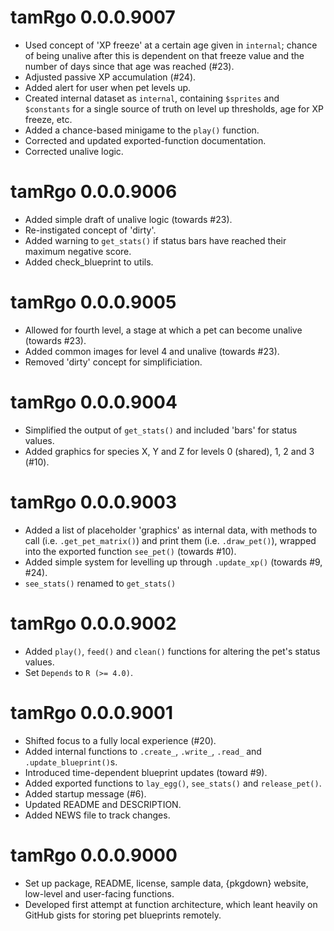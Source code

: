 # tamRgo 0.0.0.9007

* Used concept of 'XP freeze' at a certain age given in `internal`; chance of being unalive after this is dependent on that freeze value and the number of days since that age was reached (#23).
* Adjusted passive XP accumulation (#24).
* Added alert for user when pet levels up.
* Created internal dataset as `internal`, containing `$sprites` and `$constants` for a single source of truth on level up thresholds, age for XP freeze, etc.
* Added a chance-based minigame to the `play()` function.
* Corrected and updated exported-function documentation.
* Corrected unalive logic.

# tamRgo 0.0.0.9006

* Added simple draft of unalive logic (towards #23).
* Re-instigated concept of 'dirty'.
* Added warning to `get_stats()` if status bars have reached their maximum negative score.
* Added check_blueprint to utils.

# tamRgo 0.0.0.9005

* Allowed for fourth level, a stage at which a pet can become unalive (towards #23).
* Added common images for level 4 and unalive (towards #23).
* Removed 'dirty' concept for simplificiation.

# tamRgo 0.0.0.9004

* Simplified the output of `get_stats()` and included 'bars' for status values.
* Added graphics for species X, Y and Z for levels 0 (shared), 1, 2 and 3 (#10).

# tamRgo 0.0.0.9003

* Added a list of placeholder 'graphics' as internal data, with methods to call (i.e. `.get_pet_matrix()`) and print them (i.e. `.draw_pet()`), wrapped into the exported function `see_pet()` (towards #10).
* Added simple system for levelling up through `.update_xp()` (towards #9, #24).
* `see_stats()` renamed to `get_stats()`

# tamRgo 0.0.0.9002

* Added `play()`, `feed()` and `clean()` functions for altering the pet's status values.
* Set `Depends` to `R (>= 4.0)`.

# tamRgo 0.0.0.9001

* Shifted focus to a fully local experience (#20).
* Added internal functions to `.create_`, `.write_`, `.read_` and `.update_blueprint()`s.
* Introduced time-dependent blueprint updates (toward #9).
* Added exported functions to `lay_egg()`, `see_stats()` and `release_pet()`.
* Added startup message (#6).
* Updated README and DESCRIPTION.
* Added NEWS file to track changes.

# tamRgo 0.0.0.9000

* Set up package, README, license, sample data, {pkgdown} website, low-level and user-facing functions.
* Developed first attempt at function architecture, which leant heavily on GitHub gists for storing pet blueprints remotely.
